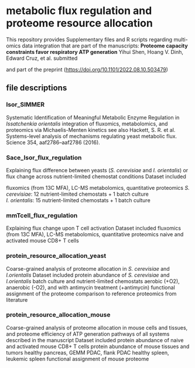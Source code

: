 # metabolic flux regulation and proteome resource allocation
This repository provides Supplementary files and R scripts regarding multi-omics data integration that are part of the manuscripts:
**Proteome capacity constraints favor respiratory ATP generation**
Yihui Shen, Hoang V. Dinh, Edward Cruz, et al. submitted

and part of the preprint (https://doi.org/10.1101/2022.08.10.503479)

## file descriptions
### Isor_SIMMER
Systematic Identification of Meaningful Metabolic Enzyme Regulation in _Issatchenkia orientalis_
integration of fluxomics, metabolomics, and proteomics via Michaelis-Menten kinetics
see also Hackett, S. R. et al. Systems-level analysis of mechanisms regulating yeast metabolic flux. Science 354, aaf2786–aaf2786 (2016).

### Sace_Isor_flux_regulation
Explaining flux difference between yeasts (_S. cerevisiae_ and _I. orientalis_) or flux change across nutrient-limited chemostat conditions
Dataset included

  fluxomics (from 13C MFA), LC-MS metabolomics, quantitative proteomics
  _S. cerevisiae_: 12 nutrient-limited chemostats + 1 batch culture  
  _I. orientalis_: 15 nutrient-limited chemostats + 1 batch culture
    
### mmTcell_flux_regulation
Explaining flux change upon T cell activation
Dataset included
  fluxomics (from 13C MFA), LC-MS metabolomics, quantitative proteomics
  naive and activated mouse CD8+ T cells

### protein_resource_allocation_yeast
Coarse-grained analysis of proteome allocation in _S. cerevisiae_ and _I.orientalis_
Dataset included
  protein abundance of _S. cerevisiae_ and _I.orientalis_
    batch culture and nutrient-limited chemostats
    aerobic (+O2), anaerobic (-O2), and with antimycin treatment (+antimycin)
  functional assignment of the proteome
  comparison to reference proteomics from literature

### protein_resource_allocation_mouse
Coarse-grained analysis of proteome allocation in mouse cells and tissues, and proteome efficiency of ATP generation pathways of all systems described in the manuscript
Dataset included
  protein abundance of naive and activated mouse CD8+ T cells
  protein abundance of mouse tissues and tumors
    healthy pancreas, GEMM PDAC, flank PDAC
    healthy spleen, leukemic spleen
  functional assignment of mouse proteome
